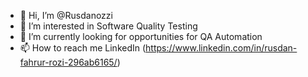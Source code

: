- 👋 Hi, I’m @Rusdanozzi
- 👀 I’m interested in Software Quality Testing
- 🌱 I’m currently looking for opportunities for QA Automation
- 📫 How to reach me LinkedIn (https://www.linkedin.com/in/rusdan-fahrur-rozi-296ab6165/)

<!---
Rusdanozzi/Rusdanozzi is a ✨ special ✨ repository because its `README.md` (this file) appears on your GitHub profile.
You can click the Preview link to take a look at your changes.
--->
